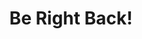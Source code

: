 ---
title: Be Right Back!
url: https://julienaismith.com/app/
description: An app which aids in training dogs with separation anxiety
images: 
  - /images/code/dog.jpg
  - /images/code/ptc.jpg
  - /images/code/city.jpg
---